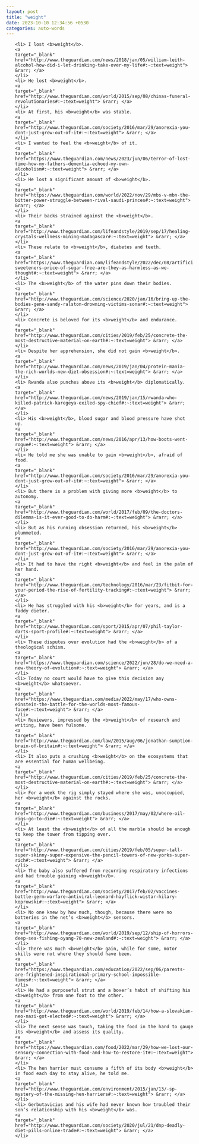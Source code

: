 ```yaml
---
layout: post
title: "weight"
date: 2023-10-10 12:34:56 +0530
categories: auto-words
---
```

<ol>

    <li> I lost <b>weight</b>.
    <a 
    target="_blank" 
    href="http://www.theguardian.com/news/2018/jan/05/william-leith-alcohol-how-did-i-let-drinking-take-over-my-life#:~:text=weight"> &rarr; </a>
    </li>
    <li> He lost <b>weight</b>.
    <a 
    target="_blank" 
    href="http://www.theguardian.com/world/2015/sep/08/chinas-funeral-revolutionaries#:~:text=weight"> &rarr; </a>
    </li>
    <li> At first, his <b>weight</b> was stable.
    <a 
    target="_blank" 
    href="http://www.theguardian.com/society/2016/mar/29/anorexia-you-dont-just-grow-out-of-it#:~:text=weight"> &rarr; </a>
    </li>
    <li> I wanted to feel the <b>weight</b> of it.
    <a 
    target="_blank" 
    href="https://www.theguardian.com/news/2023/jun/06/terror-of-lost-time-how-my-fathers-dementia-echoed-my-own-alcoholism#:~:text=weight"> &rarr; </a>
    </li>
    <li> He lost a significant amount of <b>weight</b>.
    <a 
    target="_blank" 
    href="https://www.theguardian.com/world/2022/nov/29/mbs-v-mbn-the-bitter-power-struggle-between-rival-saudi-princes#:~:text=weight"> &rarr; </a>
    </li>
    <li> Their backs strained against the <b>weight</b>.
    <a 
    target="_blank" 
    href="http://www.theguardian.com/lifeandstyle/2019/sep/17/healing-crystals-wellness-mining-madagascar#:~:text=weight"> &rarr; </a>
    </li>
    <li> These relate to <b>weight</b>, diabetes and teeth.
    <a 
    target="_blank" 
    href="https://www.theguardian.com/lifeandstyle/2022/dec/08/artificial-sweeteners-price-of-sugar-free-are-they-as-harmless-as-we-thought#:~:text=weight"> &rarr; </a>
    </li>
    <li> The <b>weight</b> of the water pins down their bodies.
    <a 
    target="_blank" 
    href="http://www.theguardian.com/science/2020/jan/16/bring-up-the-bodies-gene-sandy-ralston-drowning-victims-sonar#:~:text=weight"> &rarr; </a>
    </li>
    <li> Concrete is beloved for its <b>weight</b> and endurance.
    <a 
    target="_blank" 
    href="http://www.theguardian.com/cities/2019/feb/25/concrete-the-most-destructive-material-on-earth#:~:text=weight"> &rarr; </a>
    </li>
    <li> Despite her apprehension, she did not gain <b>weight</b>.
    <a 
    target="_blank" 
    href="http://www.theguardian.com/news/2019/jan/04/protein-mania-the-rich-worlds-new-diet-obsession#:~:text=weight"> &rarr; </a>
    </li>
    <li> Rwanda also punches above its <b>weight</b> diplomatically.
    <a 
    target="_blank" 
    href="http://www.theguardian.com/news/2019/jan/15/rwanda-who-killed-patrick-karegeya-exiled-spy-chief#:~:text=weight"> &rarr; </a>
    </li>
    <li> His <b>weight</b>, blood sugar and blood pressure have shot up.
    <a 
    target="_blank" 
    href="http://www.theguardian.com/news/2016/apr/13/how-boots-went-rogue#:~:text=weight"> &rarr; </a>
    </li>
    <li> He told me she was unable to gain <b>weight</b>, afraid of food.
    <a 
    target="_blank" 
    href="http://www.theguardian.com/society/2016/mar/29/anorexia-you-dont-just-grow-out-of-it#:~:text=weight"> &rarr; </a>
    </li>
    <li> But there is a problem with giving more <b>weight</b> to autonomy.
    <a 
    target="_blank" 
    href="http://www.theguardian.com/world/2017/feb/09/the-doctors-dilemma-is-it-ever-good-to-do-harm#:~:text=weight"> &rarr; </a>
    </li>
    <li> But as his running obsession returned, his <b>weight</b> plummeted.
    <a 
    target="_blank" 
    href="http://www.theguardian.com/society/2016/mar/29/anorexia-you-dont-just-grow-out-of-it#:~:text=weight"> &rarr; </a>
    </li>
    <li> It had to have the right <b>weight</b> and feel in the palm of her hand.
    <a 
    target="_blank" 
    href="http://www.theguardian.com/technology/2016/mar/23/fitbit-for-your-period-the-rise-of-fertility-tracking#:~:text=weight"> &rarr; </a>
    </li>
    <li> He has struggled with his <b>weight</b> for years, and is a faddy dieter.
    <a 
    target="_blank" 
    href="http://www.theguardian.com/sport/2015/apr/07/phil-taylor-darts-sport-profile#:~:text=weight"> &rarr; </a>
    </li>
    <li> These disputes over evolution had the <b>weight</b> of a theological schism.
    <a 
    target="_blank" 
    href="https://www.theguardian.com/science/2022/jun/28/do-we-need-a-new-theory-of-evolution#:~:text=weight"> &rarr; </a>
    </li>
    <li> Today no court would have to give this decision any <b>weight</b> whatsoever.
    <a 
    target="_blank" 
    href="https://www.theguardian.com/media/2022/may/17/who-owns-einstein-the-battle-for-the-worlds-most-famous-face#:~:text=weight"> &rarr; </a>
    </li>
    <li> Reviewers, impressed by the <b>weight</b> of research and writing, have been fulsome.
    <a 
    target="_blank" 
    href="http://www.theguardian.com/law/2015/aug/06/jonathan-sumption-brain-of-britain#:~:text=weight"> &rarr; </a>
    </li>
    <li> It also puts a crushing <b>weight</b> on the ecosystems that are essential for human wellbeing.
    <a 
    target="_blank" 
    href="http://www.theguardian.com/cities/2019/feb/25/concrete-the-most-destructive-material-on-earth#:~:text=weight"> &rarr; </a>
    </li>
    <li> For a week the rig simply stayed where she was, unoccupied, her <b>weight</b> against the rocks.
    <a 
    target="_blank" 
    href="http://www.theguardian.com/business/2017/may/02/where-oil-rigs-go-to-die#:~:text=weight"> &rarr; </a>
    </li>
    <li> At least the <b>weight</b> of all the marble should be enough to keep the tower from tipping over.
    <a 
    target="_blank" 
    href="http://www.theguardian.com/cities/2019/feb/05/super-tall-super-skinny-super-expensive-the-pencil-towers-of-new-yorks-super-rich#:~:text=weight"> &rarr; </a>
    </li>
    <li> The baby also suffered from recurring respiratory infections and had trouble gaining <b>weight</b>.
    <a 
    target="_blank" 
    href="http://www.theguardian.com/society/2017/feb/02/vaccines-battle-germ-warfare-antiviral-leonard-hayflick-wistar-hilary-koprowski#:~:text=weight"> &rarr; </a>
    </li>
    <li> No one knew by how much, though, because there were no batteries in the net’s <b>weight</b> sensors.
    <a 
    target="_blank" 
    href="http://www.theguardian.com/world/2019/sep/12/ship-of-horrors-deep-sea-fishing-oyang-70-new-zealand#:~:text=weight"> &rarr; </a>
    </li>
    <li> There was much <b>weight</b> gain, while for some, motor skills were not where they should have been.
    <a 
    target="_blank" 
    href="https://www.theguardian.com/education/2022/sep/06/parents-are-frightened-inspirational-primary-school-impossible-times#:~:text=weight"> &rarr; </a>
    </li>
    <li> He had a purposeful strut and a boxer’s habit of shifting his <b>weight</b> from one foot to the other.
    <a 
    target="_blank" 
    href="http://www.theguardian.com/world/2019/feb/14/how-a-slovakian-neo-nazi-got-elected#:~:text=weight"> &rarr; </a>
    </li>
    <li> The next sense was touch, taking the food in the hand to gauge its <b>weight</b> and assess its quality.
    <a 
    target="_blank" 
    href="https://www.theguardian.com/food/2022/mar/29/how-we-lost-our-sensory-connection-with-food-and-how-to-restore-it#:~:text=weight"> &rarr; </a>
    </li>
    <li> The hen harrier must consume a fifth of its body <b>weight</b> in food each day to stay alive, he told me.
    <a 
    target="_blank" 
    href="http://www.theguardian.com/environment/2015/jan/13/-sp-mystery-of-the-missing-hen-harriers#:~:text=weight"> &rarr; </a>
    </li>
    <li> Gerbutavicius and his wife had never known how troubled their son’s relationship with his <b>weight</b> was.
    <a 
    target="_blank" 
    href="http://www.theguardian.com/society/2020/jul/21/dnp-deadly-diet-pills-online-trade#:~:text=weight"> &rarr; </a>
    </li>